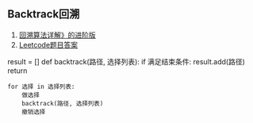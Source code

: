 ## Backtrack回溯

1. [回溯算法详解》的进阶版](https://leetcode-cn.com/problems/permutations/solution/hui-su-suan-fa-xiang-jie-by-labuladong-2/)
2. [Leetcode题目答案](https://leetcode-cn.com/problems/permutations/solution/hui-su-suan-fa-by-powcai-2/)


result = []
def backtrack(路径, 选择列表):
    if 满足结束条件:
        result.add(路径)
        return
    
    for 选择 in 选择列表:
        做选择
        backtrack(路径, 选择列表)
        撤销选择

